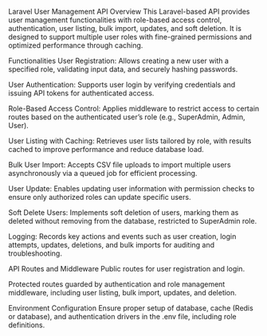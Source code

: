 Laravel User Management API
Overview
This Laravel-based API provides user management functionalities with role-based access control, authentication, user listing, bulk import, updates, and soft deletion. It is designed to support multiple user roles with fine-grained permissions and optimized performance through caching.

Functionalities
User Registration: Allows creating a new user with a specified role, validating input data, and securely hashing passwords.

User Authentication: Supports user login by verifying credentials and issuing API tokens for authenticated access.

Role-Based Access Control: Applies middleware to restrict access to certain routes based on the authenticated user’s role (e.g., SuperAdmin, Admin, User).

User Listing with Caching: Retrieves user lists tailored by role, with results cached to improve performance and reduce database load.

Bulk User Import: Accepts CSV file uploads to import multiple users asynchronously via a queued job for efficient processing.

User Update: Enables updating user information with permission checks to ensure only authorized roles can update specific users.

Soft Delete Users: Implements soft deletion of users, marking them as deleted without removing from the database, restricted to SuperAdmin role.

Logging: Records key actions and events such as user creation, login attempts, updates, deletions, and bulk imports for auditing and troubleshooting.

API Routes and Middleware
Public routes for user registration and login.

Protected routes guarded by authentication and role management middleware, including user listing, bulk import, updates, and deletion.

Environment Configuration
Ensure proper setup of database, cache (Redis or database), and authentication drivers in the .env file, including role definitions.

